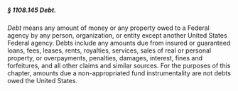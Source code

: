 ##### § 1108.145 Debt. #####

*Debt* means any amount of money or any property owed to a Federal agency by any person, organization, or entity except another United States Federal agency. Debts include any amounts due from insured or guaranteed loans, fees, leases, rents, royalties, services, sales of real or personal property, or overpayments, penalties, damages, interest, fines and forfeitures, and all other claims and similar sources. For the purposes of this chapter, amounts due a non-appropriated fund instrumentality are not debts owed the United States.